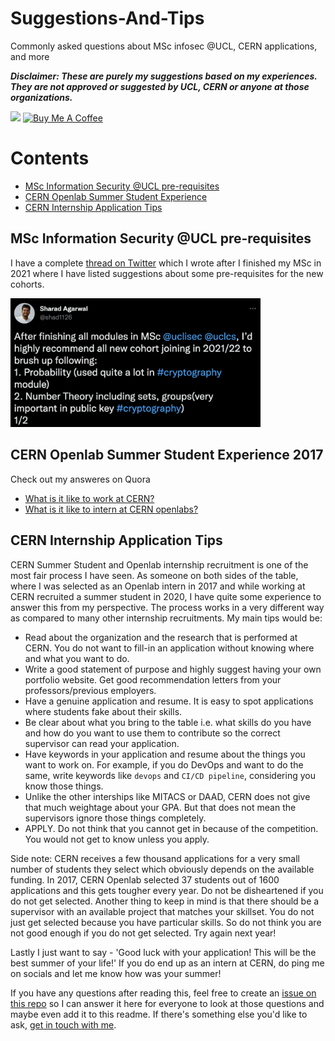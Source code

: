 # Suggestions-And-Tips
Commonly asked questions about MSc infosec @UCL, CERN applications, and more

***Disclaimer: These are purely my suggestions based on my experiences. They are not approved or suggested by UCL, CERN or anyone at those organizations.*** 

[![](https://img.shields.io/static/v1?label=Sponsor&message=%E2%9D%A4&logo=GitHub&color=%23fe8e86)](https://github.com/sponsors/sharad1126)
<a href="https://www.buymeacoffee.com/sharad1126" target="_blank"><img src="https://cdn.buymeacoffee.com/buttons/default-orange.png" alt="Buy Me A Coffee" height="20" width="93"></a>


<!--START_SECTION:buy-me-a-coffee-->
<!--END_SECTION:buy-me-a-coffe-->

# Contents

- [MSc Information Security @UCL pre-requisites](#msc-information-security-ucl-pre-requisites)
- [CERN Openlab Summer Student Experience](#cern-openlab-summer-student-experience-2017)
- [CERN Internship Application Tips](#cern-internship-application-tips)

## MSc Information Security @UCL pre-requisites

I have a complete [thread on Twitter](https://twitter.com/shad1126/status/1415315055927771146?s=20&t=HNMo7ovWOazUydnLiBpJpw) which I wrote after I finished my MSc in 2021 where I have listed suggestions about some pre-requisites for the new cohorts. 

<a href="https://twitter.com/shad1126/status/1415315055927771146?s=20&t=HNMo7ovWOazUydnLiBpJpw"><img src="https://github.com/sharad1126/Suggestions-And-Tips/blob/main/images/twitter.png" width="400"/></a>

## CERN Openlab Summer Student Experience 2017

Check out my answeres on Quora 
* [What is it like to work at CERN?](https://www.quora.com/What-is-it-like-to-work-at-CERN/answers/64013793) 
* [What is it like to intern at CERN openlabs?](https://www.quora.com/What-is-it-like-to-intern-at-CERN-openlabs/answer/Sharad-Agarwal-21)

## CERN Internship Application Tips

CERN Summer Student and Openlab internship recruitment is one of the most fair process I have seen. As someone on both sides of the table, where I was selected as an Openlab intern in 2017 and while working at CERN recruited a summer student in 2020, I have quite some experience to answer this from my perspective. The process works in a very different way as compared to many other internship recruitments. My main tips would be:
* Read about the organization and the research that is performed at CERN. You do not want to fill-in an application without knowing where and what you want to do.
* Write a good statement of purpose and highly suggest having your own portfolio website. Get good recommendation letters from your professors/previous employers.
* Have a genuine application and resume. It is easy to spot applications where students fake about their skills. 
* Be clear about what you bring to the table i.e. what skills do you have and how do you want to use them to contribute so the correct supervisor can read your application.
* Have keywords in your application and resume about the things you want to work on. For example, if you do DevOps and want to do the same, write keywords like `devops` and `CI/CD pipeline`, considering you know those things.
* Unlike the other interships like MITACS or DAAD, CERN does not give that much weightage about your GPA. But that does not mean the supervisors ignore those things completely.
* APPLY. Do not think that you cannot get in because of the competition. You would not get to know unless you apply.

Side note: CERN receives a few thousand applications for a very small number of students they select which obviously depends on the available funding. In 2017, CERN Openlab selected 37 students out of 1600 applications and this gets tougher every year. Do not be disheartened if you do not get selected. Another thing to keep in mind is that there should be a supervisor with an available project that matches your skillset. You do not just get selected because you have particular skills. So do not think you are not good enough if you do not get selected. Try again next year!

Lastly I just want to say - 'Good luck with your application! This will be the best summer of your life!' If you do end up as an intern at CERN, do ping me on socials and let me know how was your summer!

If you have any questions after reading this, feel free to create an [issue on this repo](https://github.com/sharad1126/Suggestions-And-Tips/issues) so I can answer it here for everyone to look at those questions and maybe even add it to this readme. If there's something else you'd like to ask, [get in touch with me](https://sharad1126.github.io/).
